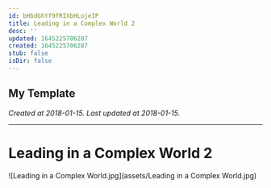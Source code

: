 ```yaml
---
id: bHbdGhYf9fRIXbHLojeIP
title: Leading in a Complex World 2
desc: ''
updated: 1645225706287
created: 1645225706287
stub: false
isDir: false
---
```

My Template
---

_Created at 2018-01-15._
_Last updated at 2018-01-15._




---

# Leading in a Complex World 2


![Leading in a Complex World.jpg](assets/Leading in a Complex World.jpg)

